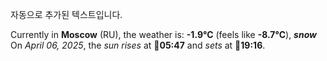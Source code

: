 
자동으로 추가된 텍스트입니다.

<!--START_SECTION:weather:moscow-->
Currently in **Moscow** (RU), the weather is: **-1.9°C** (feels like **-8.7°C**), ***snow***<br/>
On *April 06, 2025*, the *sun rises* at 🌅**05:47** and *sets* at 🌇**19:16**.
<!--END_SECTION:weather-->
